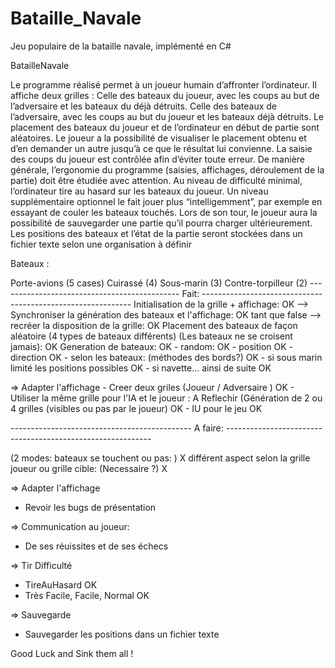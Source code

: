 # Bataille_Navale
Jeu populaire de la bataille navale, implémenté en C#

BatailleNavale

Le programme réalisé permet à un joueur humain d’affronter l’ordinateur. Il affiche deux grilles : Celle des bateaux du joueur, avec les coups au but de l’adversaire et les bateaux du déjà détruits. Celle des bateaux de l’adversaire, avec les coups au but du joueur et les bateaux déjà détruits. Le placement des bateaux du joueur et de l’ordinateur en début de partie sont aléatoires. Le joueur a la possibilité de visualiser le placement obtenu et d’en demander un autre jusqu’à ce que le résultat lui convienne. La saisie des coups du joueur est contrôlée afin d’éviter toute erreur. De manière générale, l’ergonomie du programme (saisies, affichages, déroulement de la partie) doit être étudiée avec attention. Au niveau de difficulté minimal, l’ordinateur tire au hasard sur les bateaux du joueur. Un niveau supplémentaire optionnel le fait jouer plus “intelligemment”, par exemple en essayant de couler les bateaux touchés. Lors de son tour, le joueur aura la possibilité de sauvegarder une partie qu’il pourra charger ultérieurement. Les positions des bateaux et l’état de la partie seront stockées dans un fichier texte selon une organisation à définir

Bateaux :

  Porte-avions (5 cases)
  Cuirassé (4)
  Sous-marin (3)
  Contre-torpilleur (2)
--------------------------------------------- Fait: ------------------------------------------------------------
Initialisation de la grille + affichage: OK
  --> Synchroniser la génération des bateaux et l'affichage: OK
tant que false --> recréer la disposition de la grille: OK
Placement des bateaux de façon aléatoire (4 types de bateaux différents) (Les bateaux ne se croisent jamais): OK
  Generation de bateaux: OK
    - random: OK
      - position OK
      - direction OK
    - selon les bateaux: (méthodes des bords?) OK
        - si sous marin limité les positions possibles OK
        - si navette... ainsi de suite OK

=> Adapter l'affichage
    - Creer deux griles (Joueur / Adversaire ) OK
    - Utiliser la même grille pour l'IA et le joueur : A Reflechir (Génération de 2 ou 4 grilles (visibles ou pas par le      joueur) OK
      - IU pour le jeu OK
  
--------------------------------------------- A faire: -----------------------------------------------------------

(2 modes: bateaux se touchent ou pas: ) X
différent aspect selon la grille joueur ou grille cible: (Necessaire ?) X

=> Adapter l'affichage
  - Revoir les bugs de présentation

=> Communication au joueur:
  - De ses réuissites et de ses échecs

=> Tir Difficulté
  - TireAuHasard OK
  - Très Facile, Facile, Normal OK

=> Sauvegarde
  - Sauvegarder les positions dans un fichier texte

         
Good Luck and Sink them all !
